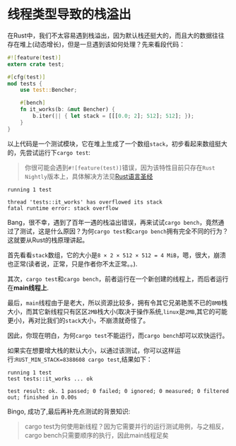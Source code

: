 # 线程类型导致的栈溢出

在Rust中，我们不太容易遇到栈溢出，因为默认栈还挺大的，而且大的数据往往存在堆上(动态增长)，但是一旦遇到该如何处理？先来看段代码：
```rust
#![feature(test)]
extern crate test;

#[cfg(test)]
mod tests {
    use test::Bencher;

    #[bench]
    fn it_works(b: &mut Bencher) {
        b.iter(|| { let stack = [[[0.0; 2]; 512]; 512]; });
    }
}
```

以上代码是一个测试模块，它在堆上生成了一个数组`stack`，初步看起来数组挺大的，先尝试运行下`cargo test`:
> 你很可能会遇到`#![feature(test)]`错误，因为该特性目前只存在`Rust Nightly`版本上，具体解决方法见[Rust语言圣经](https://course.rs/appendix/rust-version.html#在指定目录使用rust-nightly)

```console
running 1 test

thread 'tests::it_works' has overflowed its stack
fatal runtime error: stack overflow
```

Bang，很不幸，遇到了百年一遇的栈溢出错误，再来试试`cargo bench`，竟然通过了测试，这是什么原因？为何`cargo test`和`cargo bench`拥有完全不同的行为？这就要从Rust的栈原理讲起。

首先看看`stack`数组，它的大小是`8 × 2 × 512 × 512 = 4 MiB`，嗯，很大，崩溃也正常(读者说，正常，只是作者你不太正常。。).

其次，`cargo test`和`cargo bench`，前者运行在一个新创建的线程上，而后者运行在**main线程上**.

最后，`main`线程由于是老大，所以资源比较多，拥有令其它兄弟艳羡不已的`8MB`栈大小，而其它新线程只有区区`2MB`栈大小(取决于操作系统,`linux`是`2MB`,其它的可能更小)，再对比我们的`stack`大小，不崩溃就奇怪了。

因此，你现在明白，为何`cargo test`不能运行，而`cargo bench`却可以欢快运行。

如果实在想要增大栈的默认大小，以通过该测试，你可以这样运行:`RUST_MIN_STACK=8388608 cargo test`,结果如下：
```console
running 1 test
test tests::it_works ... ok

test result: ok. 1 passed; 0 failed; 0 ignored; 0 measured; 0 filtered out; finished in 0.00s
```
Bingo, 成功了,最后再补充点测试的背景知识:

> cargo test为何使用新线程？因为它需要并行的运行测试用例，与之相反，cargo bench只需要顺序的执行，因此main线程足矣



